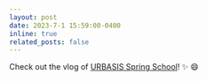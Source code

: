 ```yaml
---
layout: post
date: 2023-7-1 15:59:00-0400
inline: true
related_posts: false
---
```


Check out the vlog of [URBASIS Spring School](google.com)! :sparkles: :smile:
